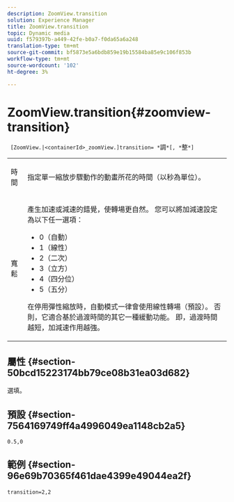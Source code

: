 ```yaml
---
description: ZoomView.transition
solution: Experience Manager
title: ZoomView.transition
topic: Dynamic media
uuid: f579397b-a449-42fe-b0a7-f0da65a6a248
translation-type: tm+mt
source-git-commit: bf5873e5a6bdb859e19b15584ba85e9c106f853b
workflow-type: tm+mt
source-wordcount: '102'
ht-degree: 3%

---
```



# ZoomView.transition{#zoomview-transition}

` [ZoomView.|<containerId>_zoomView.]transition= *`調`*[, *`整`*]`

<table id="table_9E7BB12BF371419F88DD4D24EF04632C"> 
 <tbody> 
  <tr> 
   <td colname="col1"> <p> <span class="codeph"> <span class="varname"> 時間</span> </span> </p> </td> 
   <td colname="col2"> <p> 指定單一縮放步驟動作的動畫所花的時間（以秒為單位）。 </p> </td> 
  </tr> 
  <tr> 
   <td colname="col1"> <p> <span class="codeph"> <span class="varname"> 寬鬆</span> </span> </p> </td> 
   <td colname="col2"> <p> 產生加速或減速的錯覺，使轉場更自然。 您可以將加減速設定為以下任一選項： </p> <p> 
     <ul id="ul_DA0D1CF2F2484410BFCCACA86661702E"> 
      <li id="li_93A2D53A53314D9594CEDC9EB20381D4">0（自動） </li> 
      <li id="li_AD6A1F03DE544959BC4AA0DD97494F8C"> 1（線性） </li> 
      <li id="li_816A3CE796E3415B9650DDA204412A6A"> 2（二次） </li> 
      <li id="li_EF00BF6CA2AA48FEB54015FFBA9F8DD4"> 3（立方） </li> 
      <li id="li_F3CB7F0821AF489C84A0CA155F5031A2"> 4（四分位） </li> 
      <li id="li_F5B844DAF4CC453CA58BF09A660D139F"> 5（五分） </li> 
     </ul> </p> <p>在停用彈性縮放時，自動模式一律會使用線性轉場（預設）。 否則，它適合基於過渡時間的其它一種緩動功能。 即，過渡時間越短，加減速作用越強。 </p> </td> 
  </tr> 
 </tbody> 
</table>

## 屬性 {#section-50bcd15223174bb79ce08b31ea03d682}

選填。

## 預設 {#section-7564169749ff4a4996049ea1148cb2a5}

`0.5,0`

## 範例 {#section-96e69b70365f461dae4399e49044ea2f}

`transition=2,2`
